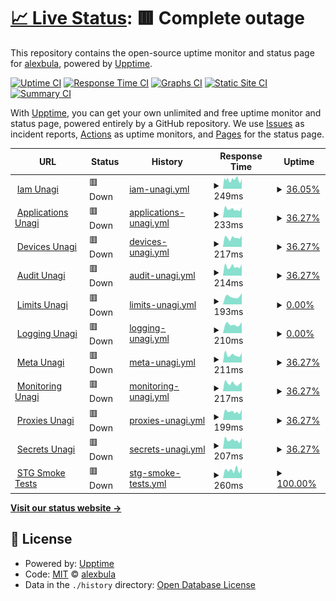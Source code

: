 # [📈 Live Status](https://alexbula.github.io/test_status): <!--live status--> **🟥 Complete outage**

This repository contains the open-source uptime monitor and status page for [alexbula](https://alexbula.github.io/test_status), powered by [Upptime](https://github.com/upptime/upptime).

[![Uptime CI](https://github.com/alexbula/test_status/workflows/Uptime%20CI/badge.svg)](https://github.com/alexbula/test_status/actions?query=workflow%3A%22Uptime+CI%22)
[![Response Time CI](https://github.com/alexbula/test_status/workflows/Response%20Time%20CI/badge.svg)](https://github.com/alexbula/test_status/actions?query=workflow%3A%22Response+Time+CI%22)
[![Graphs CI](https://github.com/alexbula/test_status/workflows/Graphs%20CI/badge.svg)](https://github.com/alexbula/test_status/actions?query=workflow%3A%22Graphs+CI%22)
[![Static Site CI](https://github.com/alexbula/test_status/workflows/Static%20Site%20CI/badge.svg)](https://github.com/alexbula/test_status/actions?query=workflow%3A%22Static+Site+CI%22)
[![Summary CI](https://github.com/alexbula/test_status/workflows/Summary%20CI/badge.svg)](https://github.com/alexbula/test_status/actions?query=workflow%3A%22Summary+CI%22)

With [Upptime](https://upptime.js.org), you can get your own unlimited and free uptime monitor and status page, powered entirely by a GitHub repository. We use [Issues](https://github.com/alexbula/test_status/issues) as incident reports, [Actions](https://github.com/alexbula/test_status/actions) as uptime monitors, and [Pages](https://alexbula.github.io/test_status) for the status page.

<!--start: status pages-->
<!-- This summary is generated by Upptime (https://github.com/upptime/upptime) -->
<!-- Do not edit this manually, your changes will be overwritten -->
<!-- prettier-ignore -->
| URL | Status | History | Response Time | Uptime |
| --- | ------ | ------- | ------------- | ------ |
| <img alt="" src="https://icons.duckduckgo.com/ip3/iam.europe-west3.unagi.dev02.nttclouds.co.ico" height="13"> [Iam Unagi](https://iam.europe-west3.unagi.dev02.nttclouds.co/diagnostics/v1alpha2:healthcheck) | 🟥 Down | [iam-unagi.yml](https://github.com/AlexBula/test_status/commits/HEAD/history/iam-unagi.yml) | <details><summary><img alt="Response time graph" src="./graphs/iam-unagi/response-time-week.png" height="20"> 249ms</summary><br><a href="https://alexbula.github.io/test_status/history/iam-unagi"><img alt="Response time 252" src="https://img.shields.io/endpoint?url=https%3A%2F%2Fraw.githubusercontent.com%2FAlexBula%2Ftest_status%2FHEAD%2Fapi%2Fiam-unagi%2Fresponse-time.json"></a><br><a href="https://alexbula.github.io/test_status/history/iam-unagi"><img alt="24-hour response time 281" src="https://img.shields.io/endpoint?url=https%3A%2F%2Fraw.githubusercontent.com%2FAlexBula%2Ftest_status%2FHEAD%2Fapi%2Fiam-unagi%2Fresponse-time-day.json"></a><br><a href="https://alexbula.github.io/test_status/history/iam-unagi"><img alt="7-day response time 249" src="https://img.shields.io/endpoint?url=https%3A%2F%2Fraw.githubusercontent.com%2FAlexBula%2Ftest_status%2FHEAD%2Fapi%2Fiam-unagi%2Fresponse-time-week.json"></a><br><a href="https://alexbula.github.io/test_status/history/iam-unagi"><img alt="30-day response time 252" src="https://img.shields.io/endpoint?url=https%3A%2F%2Fraw.githubusercontent.com%2FAlexBula%2Ftest_status%2FHEAD%2Fapi%2Fiam-unagi%2Fresponse-time-month.json"></a><br><a href="https://alexbula.github.io/test_status/history/iam-unagi"><img alt="1-year response time 252" src="https://img.shields.io/endpoint?url=https%3A%2F%2Fraw.githubusercontent.com%2FAlexBula%2Ftest_status%2FHEAD%2Fapi%2Fiam-unagi%2Fresponse-time-year.json"></a></details> | <details><summary><a href="https://alexbula.github.io/test_status/history/iam-unagi">36.05%</a></summary><a href="https://alexbula.github.io/test_status/history/iam-unagi"><img alt="All-time uptime 74.79%" src="https://img.shields.io/endpoint?url=https%3A%2F%2Fraw.githubusercontent.com%2FAlexBula%2Ftest_status%2FHEAD%2Fapi%2Fiam-unagi%2Fuptime.json"></a><br><a href="https://alexbula.github.io/test_status/history/iam-unagi"><img alt="24-hour uptime 0.00%" src="https://img.shields.io/endpoint?url=https%3A%2F%2Fraw.githubusercontent.com%2FAlexBula%2Ftest_status%2FHEAD%2Fapi%2Fiam-unagi%2Fuptime-day.json"></a><br><a href="https://alexbula.github.io/test_status/history/iam-unagi"><img alt="7-day uptime 36.05%" src="https://img.shields.io/endpoint?url=https%3A%2F%2Fraw.githubusercontent.com%2FAlexBula%2Ftest_status%2FHEAD%2Fapi%2Fiam-unagi%2Fuptime-week.json"></a><br><a href="https://alexbula.github.io/test_status/history/iam-unagi"><img alt="30-day uptime 74.79%" src="https://img.shields.io/endpoint?url=https%3A%2F%2Fraw.githubusercontent.com%2FAlexBula%2Ftest_status%2FHEAD%2Fapi%2Fiam-unagi%2Fuptime-month.json"></a><br><a href="https://alexbula.github.io/test_status/history/iam-unagi"><img alt="1-year uptime 74.79%" src="https://img.shields.io/endpoint?url=https%3A%2F%2Fraw.githubusercontent.com%2FAlexBula%2Ftest_status%2FHEAD%2Fapi%2Fiam-unagi%2Fuptime-year.json"></a></details>
| <img alt="" src="https://icons.duckduckgo.com/ip3/applications.europe-west3.unagi.dev02.nttclouds.co.ico" height="13"> [Applications Unagi](https://applications.europe-west3.unagi.dev02.nttclouds.co/diagnostics/v1alpha2:healthcheck) | 🟥 Down | [applications-unagi.yml](https://github.com/AlexBula/test_status/commits/HEAD/history/applications-unagi.yml) | <details><summary><img alt="Response time graph" src="./graphs/applications-unagi/response-time-week.png" height="20"> 233ms</summary><br><a href="https://alexbula.github.io/test_status/history/applications-unagi"><img alt="Response time 229" src="https://img.shields.io/endpoint?url=https%3A%2F%2Fraw.githubusercontent.com%2FAlexBula%2Ftest_status%2FHEAD%2Fapi%2Fapplications-unagi%2Fresponse-time.json"></a><br><a href="https://alexbula.github.io/test_status/history/applications-unagi"><img alt="24-hour response time 285" src="https://img.shields.io/endpoint?url=https%3A%2F%2Fraw.githubusercontent.com%2FAlexBula%2Ftest_status%2FHEAD%2Fapi%2Fapplications-unagi%2Fresponse-time-day.json"></a><br><a href="https://alexbula.github.io/test_status/history/applications-unagi"><img alt="7-day response time 233" src="https://img.shields.io/endpoint?url=https%3A%2F%2Fraw.githubusercontent.com%2FAlexBula%2Ftest_status%2FHEAD%2Fapi%2Fapplications-unagi%2Fresponse-time-week.json"></a><br><a href="https://alexbula.github.io/test_status/history/applications-unagi"><img alt="30-day response time 229" src="https://img.shields.io/endpoint?url=https%3A%2F%2Fraw.githubusercontent.com%2FAlexBula%2Ftest_status%2FHEAD%2Fapi%2Fapplications-unagi%2Fresponse-time-month.json"></a><br><a href="https://alexbula.github.io/test_status/history/applications-unagi"><img alt="1-year response time 229" src="https://img.shields.io/endpoint?url=https%3A%2F%2Fraw.githubusercontent.com%2FAlexBula%2Ftest_status%2FHEAD%2Fapi%2Fapplications-unagi%2Fresponse-time-year.json"></a></details> | <details><summary><a href="https://alexbula.github.io/test_status/history/applications-unagi">36.27%</a></summary><a href="https://alexbula.github.io/test_status/history/applications-unagi"><img alt="All-time uptime 59.61%" src="https://img.shields.io/endpoint?url=https%3A%2F%2Fraw.githubusercontent.com%2FAlexBula%2Ftest_status%2FHEAD%2Fapi%2Fapplications-unagi%2Fuptime.json"></a><br><a href="https://alexbula.github.io/test_status/history/applications-unagi"><img alt="24-hour uptime 0.00%" src="https://img.shields.io/endpoint?url=https%3A%2F%2Fraw.githubusercontent.com%2FAlexBula%2Ftest_status%2FHEAD%2Fapi%2Fapplications-unagi%2Fuptime-day.json"></a><br><a href="https://alexbula.github.io/test_status/history/applications-unagi"><img alt="7-day uptime 36.27%" src="https://img.shields.io/endpoint?url=https%3A%2F%2Fraw.githubusercontent.com%2FAlexBula%2Ftest_status%2FHEAD%2Fapi%2Fapplications-unagi%2Fuptime-week.json"></a><br><a href="https://alexbula.github.io/test_status/history/applications-unagi"><img alt="30-day uptime 59.61%" src="https://img.shields.io/endpoint?url=https%3A%2F%2Fraw.githubusercontent.com%2FAlexBula%2Ftest_status%2FHEAD%2Fapi%2Fapplications-unagi%2Fuptime-month.json"></a><br><a href="https://alexbula.github.io/test_status/history/applications-unagi"><img alt="1-year uptime 59.61%" src="https://img.shields.io/endpoint?url=https%3A%2F%2Fraw.githubusercontent.com%2FAlexBula%2Ftest_status%2FHEAD%2Fapi%2Fapplications-unagi%2Fuptime-year.json"></a></details>
| <img alt="" src="https://icons.duckduckgo.com/ip3/devices.europe-west3.unagi.dev02.nttclouds.co.ico" height="13"> [Devices Unagi](https://devices.europe-west3.unagi.dev02.nttclouds.co/diagnostics/v1alpha2:healthcheck) | 🟥 Down | [devices-unagi.yml](https://github.com/AlexBula/test_status/commits/HEAD/history/devices-unagi.yml) | <details><summary><img alt="Response time graph" src="./graphs/devices-unagi/response-time-week.png" height="20"> 217ms</summary><br><a href="https://alexbula.github.io/test_status/history/devices-unagi"><img alt="Response time 220" src="https://img.shields.io/endpoint?url=https%3A%2F%2Fraw.githubusercontent.com%2FAlexBula%2Ftest_status%2FHEAD%2Fapi%2Fdevices-unagi%2Fresponse-time.json"></a><br><a href="https://alexbula.github.io/test_status/history/devices-unagi"><img alt="24-hour response time 268" src="https://img.shields.io/endpoint?url=https%3A%2F%2Fraw.githubusercontent.com%2FAlexBula%2Ftest_status%2FHEAD%2Fapi%2Fdevices-unagi%2Fresponse-time-day.json"></a><br><a href="https://alexbula.github.io/test_status/history/devices-unagi"><img alt="7-day response time 217" src="https://img.shields.io/endpoint?url=https%3A%2F%2Fraw.githubusercontent.com%2FAlexBula%2Ftest_status%2FHEAD%2Fapi%2Fdevices-unagi%2Fresponse-time-week.json"></a><br><a href="https://alexbula.github.io/test_status/history/devices-unagi"><img alt="30-day response time 220" src="https://img.shields.io/endpoint?url=https%3A%2F%2Fraw.githubusercontent.com%2FAlexBula%2Ftest_status%2FHEAD%2Fapi%2Fdevices-unagi%2Fresponse-time-month.json"></a><br><a href="https://alexbula.github.io/test_status/history/devices-unagi"><img alt="1-year response time 220" src="https://img.shields.io/endpoint?url=https%3A%2F%2Fraw.githubusercontent.com%2FAlexBula%2Ftest_status%2FHEAD%2Fapi%2Fdevices-unagi%2Fresponse-time-year.json"></a></details> | <details><summary><a href="https://alexbula.github.io/test_status/history/devices-unagi">36.27%</a></summary><a href="https://alexbula.github.io/test_status/history/devices-unagi"><img alt="All-time uptime 59.61%" src="https://img.shields.io/endpoint?url=https%3A%2F%2Fraw.githubusercontent.com%2FAlexBula%2Ftest_status%2FHEAD%2Fapi%2Fdevices-unagi%2Fuptime.json"></a><br><a href="https://alexbula.github.io/test_status/history/devices-unagi"><img alt="24-hour uptime 0.00%" src="https://img.shields.io/endpoint?url=https%3A%2F%2Fraw.githubusercontent.com%2FAlexBula%2Ftest_status%2FHEAD%2Fapi%2Fdevices-unagi%2Fuptime-day.json"></a><br><a href="https://alexbula.github.io/test_status/history/devices-unagi"><img alt="7-day uptime 36.27%" src="https://img.shields.io/endpoint?url=https%3A%2F%2Fraw.githubusercontent.com%2FAlexBula%2Ftest_status%2FHEAD%2Fapi%2Fdevices-unagi%2Fuptime-week.json"></a><br><a href="https://alexbula.github.io/test_status/history/devices-unagi"><img alt="30-day uptime 59.61%" src="https://img.shields.io/endpoint?url=https%3A%2F%2Fraw.githubusercontent.com%2FAlexBula%2Ftest_status%2FHEAD%2Fapi%2Fdevices-unagi%2Fuptime-month.json"></a><br><a href="https://alexbula.github.io/test_status/history/devices-unagi"><img alt="1-year uptime 59.61%" src="https://img.shields.io/endpoint?url=https%3A%2F%2Fraw.githubusercontent.com%2FAlexBula%2Ftest_status%2FHEAD%2Fapi%2Fdevices-unagi%2Fuptime-year.json"></a></details>
| <img alt="" src="https://icons.duckduckgo.com/ip3/audit.europe-west3.unagi.dev02.nttclouds.co.ico" height="13"> [Audit Unagi](https://audit.europe-west3.unagi.dev02.nttclouds.co/diagnostics/v1alpha2:healthcheck) | 🟥 Down | [audit-unagi.yml](https://github.com/AlexBula/test_status/commits/HEAD/history/audit-unagi.yml) | <details><summary><img alt="Response time graph" src="./graphs/audit-unagi/response-time-week.png" height="20"> 214ms</summary><br><a href="https://alexbula.github.io/test_status/history/audit-unagi"><img alt="Response time 222" src="https://img.shields.io/endpoint?url=https%3A%2F%2Fraw.githubusercontent.com%2FAlexBula%2Ftest_status%2FHEAD%2Fapi%2Faudit-unagi%2Fresponse-time.json"></a><br><a href="https://alexbula.github.io/test_status/history/audit-unagi"><img alt="24-hour response time 268" src="https://img.shields.io/endpoint?url=https%3A%2F%2Fraw.githubusercontent.com%2FAlexBula%2Ftest_status%2FHEAD%2Fapi%2Faudit-unagi%2Fresponse-time-day.json"></a><br><a href="https://alexbula.github.io/test_status/history/audit-unagi"><img alt="7-day response time 214" src="https://img.shields.io/endpoint?url=https%3A%2F%2Fraw.githubusercontent.com%2FAlexBula%2Ftest_status%2FHEAD%2Fapi%2Faudit-unagi%2Fresponse-time-week.json"></a><br><a href="https://alexbula.github.io/test_status/history/audit-unagi"><img alt="30-day response time 222" src="https://img.shields.io/endpoint?url=https%3A%2F%2Fraw.githubusercontent.com%2FAlexBula%2Ftest_status%2FHEAD%2Fapi%2Faudit-unagi%2Fresponse-time-month.json"></a><br><a href="https://alexbula.github.io/test_status/history/audit-unagi"><img alt="1-year response time 222" src="https://img.shields.io/endpoint?url=https%3A%2F%2Fraw.githubusercontent.com%2FAlexBula%2Ftest_status%2FHEAD%2Fapi%2Faudit-unagi%2Fresponse-time-year.json"></a></details> | <details><summary><a href="https://alexbula.github.io/test_status/history/audit-unagi">36.27%</a></summary><a href="https://alexbula.github.io/test_status/history/audit-unagi"><img alt="All-time uptime 59.61%" src="https://img.shields.io/endpoint?url=https%3A%2F%2Fraw.githubusercontent.com%2FAlexBula%2Ftest_status%2FHEAD%2Fapi%2Faudit-unagi%2Fuptime.json"></a><br><a href="https://alexbula.github.io/test_status/history/audit-unagi"><img alt="24-hour uptime 0.00%" src="https://img.shields.io/endpoint?url=https%3A%2F%2Fraw.githubusercontent.com%2FAlexBula%2Ftest_status%2FHEAD%2Fapi%2Faudit-unagi%2Fuptime-day.json"></a><br><a href="https://alexbula.github.io/test_status/history/audit-unagi"><img alt="7-day uptime 36.27%" src="https://img.shields.io/endpoint?url=https%3A%2F%2Fraw.githubusercontent.com%2FAlexBula%2Ftest_status%2FHEAD%2Fapi%2Faudit-unagi%2Fuptime-week.json"></a><br><a href="https://alexbula.github.io/test_status/history/audit-unagi"><img alt="30-day uptime 59.61%" src="https://img.shields.io/endpoint?url=https%3A%2F%2Fraw.githubusercontent.com%2FAlexBula%2Ftest_status%2FHEAD%2Fapi%2Faudit-unagi%2Fuptime-month.json"></a><br><a href="https://alexbula.github.io/test_status/history/audit-unagi"><img alt="1-year uptime 59.61%" src="https://img.shields.io/endpoint?url=https%3A%2F%2Fraw.githubusercontent.com%2FAlexBula%2Ftest_status%2FHEAD%2Fapi%2Faudit-unagi%2Fuptime-year.json"></a></details>
| <img alt="" src="https://icons.duckduckgo.com/ip3/limits.europe-west3.unagi.dev02.nttclouds.co.ico" height="13"> [Limits Unagi](https://limits.europe-west3.unagi.dev02.nttclouds.co/diagnostics/v1alpha2:healthcheck) | 🟥 Down | [limits-unagi.yml](https://github.com/AlexBula/test_status/commits/HEAD/history/limits-unagi.yml) | <details><summary><img alt="Response time graph" src="./graphs/limits-unagi/response-time-week.png" height="20"> 193ms</summary><br><a href="https://alexbula.github.io/test_status/history/limits-unagi"><img alt="Response time 193" src="https://img.shields.io/endpoint?url=https%3A%2F%2Fraw.githubusercontent.com%2FAlexBula%2Ftest_status%2FHEAD%2Fapi%2Flimits-unagi%2Fresponse-time.json"></a><br><a href="https://alexbula.github.io/test_status/history/limits-unagi"><img alt="24-hour response time 263" src="https://img.shields.io/endpoint?url=https%3A%2F%2Fraw.githubusercontent.com%2FAlexBula%2Ftest_status%2FHEAD%2Fapi%2Flimits-unagi%2Fresponse-time-day.json"></a><br><a href="https://alexbula.github.io/test_status/history/limits-unagi"><img alt="7-day response time 193" src="https://img.shields.io/endpoint?url=https%3A%2F%2Fraw.githubusercontent.com%2FAlexBula%2Ftest_status%2FHEAD%2Fapi%2Flimits-unagi%2Fresponse-time-week.json"></a><br><a href="https://alexbula.github.io/test_status/history/limits-unagi"><img alt="30-day response time 193" src="https://img.shields.io/endpoint?url=https%3A%2F%2Fraw.githubusercontent.com%2FAlexBula%2Ftest_status%2FHEAD%2Fapi%2Flimits-unagi%2Fresponse-time-month.json"></a><br><a href="https://alexbula.github.io/test_status/history/limits-unagi"><img alt="1-year response time 193" src="https://img.shields.io/endpoint?url=https%3A%2F%2Fraw.githubusercontent.com%2FAlexBula%2Ftest_status%2FHEAD%2Fapi%2Flimits-unagi%2Fresponse-time-year.json"></a></details> | <details><summary><a href="https://alexbula.github.io/test_status/history/limits-unagi">0.00%</a></summary><a href="https://alexbula.github.io/test_status/history/limits-unagi"><img alt="All-time uptime 0.00%" src="https://img.shields.io/endpoint?url=https%3A%2F%2Fraw.githubusercontent.com%2FAlexBula%2Ftest_status%2FHEAD%2Fapi%2Flimits-unagi%2Fuptime.json"></a><br><a href="https://alexbula.github.io/test_status/history/limits-unagi"><img alt="24-hour uptime 0.00%" src="https://img.shields.io/endpoint?url=https%3A%2F%2Fraw.githubusercontent.com%2FAlexBula%2Ftest_status%2FHEAD%2Fapi%2Flimits-unagi%2Fuptime-day.json"></a><br><a href="https://alexbula.github.io/test_status/history/limits-unagi"><img alt="7-day uptime 0.00%" src="https://img.shields.io/endpoint?url=https%3A%2F%2Fraw.githubusercontent.com%2FAlexBula%2Ftest_status%2FHEAD%2Fapi%2Flimits-unagi%2Fuptime-week.json"></a><br><a href="https://alexbula.github.io/test_status/history/limits-unagi"><img alt="30-day uptime 0.00%" src="https://img.shields.io/endpoint?url=https%3A%2F%2Fraw.githubusercontent.com%2FAlexBula%2Ftest_status%2FHEAD%2Fapi%2Flimits-unagi%2Fuptime-month.json"></a><br><a href="https://alexbula.github.io/test_status/history/limits-unagi"><img alt="1-year uptime 0.00%" src="https://img.shields.io/endpoint?url=https%3A%2F%2Fraw.githubusercontent.com%2FAlexBula%2Ftest_status%2FHEAD%2Fapi%2Flimits-unagi%2Fuptime-year.json"></a></details>
| <img alt="" src="https://icons.duckduckgo.com/ip3/logging.europe-west3.unagi.dev02.nttclouds.co.ico" height="13"> [Logging Unagi](https://logging.europe-west3.unagi.dev02.nttclouds.co/diagnostics/v1alpha2:healthcheck) | 🟥 Down | [logging-unagi.yml](https://github.com/AlexBula/test_status/commits/HEAD/history/logging-unagi.yml) | <details><summary><img alt="Response time graph" src="./graphs/logging-unagi/response-time-week.png" height="20"> 210ms</summary><br><a href="https://alexbula.github.io/test_status/history/logging-unagi"><img alt="Response time 210" src="https://img.shields.io/endpoint?url=https%3A%2F%2Fraw.githubusercontent.com%2FAlexBula%2Ftest_status%2FHEAD%2Fapi%2Flogging-unagi%2Fresponse-time.json"></a><br><a href="https://alexbula.github.io/test_status/history/logging-unagi"><img alt="24-hour response time 258" src="https://img.shields.io/endpoint?url=https%3A%2F%2Fraw.githubusercontent.com%2FAlexBula%2Ftest_status%2FHEAD%2Fapi%2Flogging-unagi%2Fresponse-time-day.json"></a><br><a href="https://alexbula.github.io/test_status/history/logging-unagi"><img alt="7-day response time 210" src="https://img.shields.io/endpoint?url=https%3A%2F%2Fraw.githubusercontent.com%2FAlexBula%2Ftest_status%2FHEAD%2Fapi%2Flogging-unagi%2Fresponse-time-week.json"></a><br><a href="https://alexbula.github.io/test_status/history/logging-unagi"><img alt="30-day response time 210" src="https://img.shields.io/endpoint?url=https%3A%2F%2Fraw.githubusercontent.com%2FAlexBula%2Ftest_status%2FHEAD%2Fapi%2Flogging-unagi%2Fresponse-time-month.json"></a><br><a href="https://alexbula.github.io/test_status/history/logging-unagi"><img alt="1-year response time 210" src="https://img.shields.io/endpoint?url=https%3A%2F%2Fraw.githubusercontent.com%2FAlexBula%2Ftest_status%2FHEAD%2Fapi%2Flogging-unagi%2Fresponse-time-year.json"></a></details> | <details><summary><a href="https://alexbula.github.io/test_status/history/logging-unagi">0.00%</a></summary><a href="https://alexbula.github.io/test_status/history/logging-unagi"><img alt="All-time uptime 0.00%" src="https://img.shields.io/endpoint?url=https%3A%2F%2Fraw.githubusercontent.com%2FAlexBula%2Ftest_status%2FHEAD%2Fapi%2Flogging-unagi%2Fuptime.json"></a><br><a href="https://alexbula.github.io/test_status/history/logging-unagi"><img alt="24-hour uptime 0.00%" src="https://img.shields.io/endpoint?url=https%3A%2F%2Fraw.githubusercontent.com%2FAlexBula%2Ftest_status%2FHEAD%2Fapi%2Flogging-unagi%2Fuptime-day.json"></a><br><a href="https://alexbula.github.io/test_status/history/logging-unagi"><img alt="7-day uptime 0.00%" src="https://img.shields.io/endpoint?url=https%3A%2F%2Fraw.githubusercontent.com%2FAlexBula%2Ftest_status%2FHEAD%2Fapi%2Flogging-unagi%2Fuptime-week.json"></a><br><a href="https://alexbula.github.io/test_status/history/logging-unagi"><img alt="30-day uptime 0.00%" src="https://img.shields.io/endpoint?url=https%3A%2F%2Fraw.githubusercontent.com%2FAlexBula%2Ftest_status%2FHEAD%2Fapi%2Flogging-unagi%2Fuptime-month.json"></a><br><a href="https://alexbula.github.io/test_status/history/logging-unagi"><img alt="1-year uptime 0.00%" src="https://img.shields.io/endpoint?url=https%3A%2F%2Fraw.githubusercontent.com%2FAlexBula%2Ftest_status%2FHEAD%2Fapi%2Flogging-unagi%2Fuptime-year.json"></a></details>
| <img alt="" src="https://icons.duckduckgo.com/ip3/meta.europe-west3.unagi.dev02.nttclouds.co.ico" height="13"> [Meta Unagi](https://meta.europe-west3.unagi.dev02.nttclouds.co/diagnostics/v1alpha2:healthcheck) | 🟥 Down | [meta-unagi.yml](https://github.com/AlexBula/test_status/commits/HEAD/history/meta-unagi.yml) | <details><summary><img alt="Response time graph" src="./graphs/meta-unagi/response-time-week.png" height="20"> 211ms</summary><br><a href="https://alexbula.github.io/test_status/history/meta-unagi"><img alt="Response time 226" src="https://img.shields.io/endpoint?url=https%3A%2F%2Fraw.githubusercontent.com%2FAlexBula%2Ftest_status%2FHEAD%2Fapi%2Fmeta-unagi%2Fresponse-time.json"></a><br><a href="https://alexbula.github.io/test_status/history/meta-unagi"><img alt="24-hour response time 270" src="https://img.shields.io/endpoint?url=https%3A%2F%2Fraw.githubusercontent.com%2FAlexBula%2Ftest_status%2FHEAD%2Fapi%2Fmeta-unagi%2Fresponse-time-day.json"></a><br><a href="https://alexbula.github.io/test_status/history/meta-unagi"><img alt="7-day response time 211" src="https://img.shields.io/endpoint?url=https%3A%2F%2Fraw.githubusercontent.com%2FAlexBula%2Ftest_status%2FHEAD%2Fapi%2Fmeta-unagi%2Fresponse-time-week.json"></a><br><a href="https://alexbula.github.io/test_status/history/meta-unagi"><img alt="30-day response time 226" src="https://img.shields.io/endpoint?url=https%3A%2F%2Fraw.githubusercontent.com%2FAlexBula%2Ftest_status%2FHEAD%2Fapi%2Fmeta-unagi%2Fresponse-time-month.json"></a><br><a href="https://alexbula.github.io/test_status/history/meta-unagi"><img alt="1-year response time 226" src="https://img.shields.io/endpoint?url=https%3A%2F%2Fraw.githubusercontent.com%2FAlexBula%2Ftest_status%2FHEAD%2Fapi%2Fmeta-unagi%2Fresponse-time-year.json"></a></details> | <details><summary><a href="https://alexbula.github.io/test_status/history/meta-unagi">36.27%</a></summary><a href="https://alexbula.github.io/test_status/history/meta-unagi"><img alt="All-time uptime 60.98%" src="https://img.shields.io/endpoint?url=https%3A%2F%2Fraw.githubusercontent.com%2FAlexBula%2Ftest_status%2FHEAD%2Fapi%2Fmeta-unagi%2Fuptime.json"></a><br><a href="https://alexbula.github.io/test_status/history/meta-unagi"><img alt="24-hour uptime 0.00%" src="https://img.shields.io/endpoint?url=https%3A%2F%2Fraw.githubusercontent.com%2FAlexBula%2Ftest_status%2FHEAD%2Fapi%2Fmeta-unagi%2Fuptime-day.json"></a><br><a href="https://alexbula.github.io/test_status/history/meta-unagi"><img alt="7-day uptime 36.27%" src="https://img.shields.io/endpoint?url=https%3A%2F%2Fraw.githubusercontent.com%2FAlexBula%2Ftest_status%2FHEAD%2Fapi%2Fmeta-unagi%2Fuptime-week.json"></a><br><a href="https://alexbula.github.io/test_status/history/meta-unagi"><img alt="30-day uptime 60.98%" src="https://img.shields.io/endpoint?url=https%3A%2F%2Fraw.githubusercontent.com%2FAlexBula%2Ftest_status%2FHEAD%2Fapi%2Fmeta-unagi%2Fuptime-month.json"></a><br><a href="https://alexbula.github.io/test_status/history/meta-unagi"><img alt="1-year uptime 60.98%" src="https://img.shields.io/endpoint?url=https%3A%2F%2Fraw.githubusercontent.com%2FAlexBula%2Ftest_status%2FHEAD%2Fapi%2Fmeta-unagi%2Fuptime-year.json"></a></details>
| <img alt="" src="https://icons.duckduckgo.com/ip3/monitoring.europe-west3.unagi.dev02.nttclouds.co.ico" height="13"> [Monitoring Unagi](https://monitoring.europe-west3.unagi.dev02.nttclouds.co/diagnostics/v1alpha2:healthcheck) | 🟥 Down | [monitoring-unagi.yml](https://github.com/AlexBula/test_status/commits/HEAD/history/monitoring-unagi.yml) | <details><summary><img alt="Response time graph" src="./graphs/monitoring-unagi/response-time-week.png" height="20"> 217ms</summary><br><a href="https://alexbula.github.io/test_status/history/monitoring-unagi"><img alt="Response time 216" src="https://img.shields.io/endpoint?url=https%3A%2F%2Fraw.githubusercontent.com%2FAlexBula%2Ftest_status%2FHEAD%2Fapi%2Fmonitoring-unagi%2Fresponse-time.json"></a><br><a href="https://alexbula.github.io/test_status/history/monitoring-unagi"><img alt="24-hour response time 253" src="https://img.shields.io/endpoint?url=https%3A%2F%2Fraw.githubusercontent.com%2FAlexBula%2Ftest_status%2FHEAD%2Fapi%2Fmonitoring-unagi%2Fresponse-time-day.json"></a><br><a href="https://alexbula.github.io/test_status/history/monitoring-unagi"><img alt="7-day response time 217" src="https://img.shields.io/endpoint?url=https%3A%2F%2Fraw.githubusercontent.com%2FAlexBula%2Ftest_status%2FHEAD%2Fapi%2Fmonitoring-unagi%2Fresponse-time-week.json"></a><br><a href="https://alexbula.github.io/test_status/history/monitoring-unagi"><img alt="30-day response time 216" src="https://img.shields.io/endpoint?url=https%3A%2F%2Fraw.githubusercontent.com%2FAlexBula%2Ftest_status%2FHEAD%2Fapi%2Fmonitoring-unagi%2Fresponse-time-month.json"></a><br><a href="https://alexbula.github.io/test_status/history/monitoring-unagi"><img alt="1-year response time 216" src="https://img.shields.io/endpoint?url=https%3A%2F%2Fraw.githubusercontent.com%2FAlexBula%2Ftest_status%2FHEAD%2Fapi%2Fmonitoring-unagi%2Fresponse-time-year.json"></a></details> | <details><summary><a href="https://alexbula.github.io/test_status/history/monitoring-unagi">36.27%</a></summary><a href="https://alexbula.github.io/test_status/history/monitoring-unagi"><img alt="All-time uptime 59.51%" src="https://img.shields.io/endpoint?url=https%3A%2F%2Fraw.githubusercontent.com%2FAlexBula%2Ftest_status%2FHEAD%2Fapi%2Fmonitoring-unagi%2Fuptime.json"></a><br><a href="https://alexbula.github.io/test_status/history/monitoring-unagi"><img alt="24-hour uptime 0.00%" src="https://img.shields.io/endpoint?url=https%3A%2F%2Fraw.githubusercontent.com%2FAlexBula%2Ftest_status%2FHEAD%2Fapi%2Fmonitoring-unagi%2Fuptime-day.json"></a><br><a href="https://alexbula.github.io/test_status/history/monitoring-unagi"><img alt="7-day uptime 36.27%" src="https://img.shields.io/endpoint?url=https%3A%2F%2Fraw.githubusercontent.com%2FAlexBula%2Ftest_status%2FHEAD%2Fapi%2Fmonitoring-unagi%2Fuptime-week.json"></a><br><a href="https://alexbula.github.io/test_status/history/monitoring-unagi"><img alt="30-day uptime 59.51%" src="https://img.shields.io/endpoint?url=https%3A%2F%2Fraw.githubusercontent.com%2FAlexBula%2Ftest_status%2FHEAD%2Fapi%2Fmonitoring-unagi%2Fuptime-month.json"></a><br><a href="https://alexbula.github.io/test_status/history/monitoring-unagi"><img alt="1-year uptime 59.51%" src="https://img.shields.io/endpoint?url=https%3A%2F%2Fraw.githubusercontent.com%2FAlexBula%2Ftest_status%2FHEAD%2Fapi%2Fmonitoring-unagi%2Fuptime-year.json"></a></details>
| <img alt="" src="https://icons.duckduckgo.com/ip3/proxies.europe-west3.unagi.dev02.nttclouds.co.ico" height="13"> [Proxies Unagi](https://proxies.europe-west3.unagi.dev02.nttclouds.co/diagnostics/v1alpha2:healthcheck) | 🟥 Down | [proxies-unagi.yml](https://github.com/AlexBula/test_status/commits/HEAD/history/proxies-unagi.yml) | <details><summary><img alt="Response time graph" src="./graphs/proxies-unagi/response-time-week.png" height="20"> 199ms</summary><br><a href="https://alexbula.github.io/test_status/history/proxies-unagi"><img alt="Response time 200" src="https://img.shields.io/endpoint?url=https%3A%2F%2Fraw.githubusercontent.com%2FAlexBula%2Ftest_status%2FHEAD%2Fapi%2Fproxies-unagi%2Fresponse-time.json"></a><br><a href="https://alexbula.github.io/test_status/history/proxies-unagi"><img alt="24-hour response time 253" src="https://img.shields.io/endpoint?url=https%3A%2F%2Fraw.githubusercontent.com%2FAlexBula%2Ftest_status%2FHEAD%2Fapi%2Fproxies-unagi%2Fresponse-time-day.json"></a><br><a href="https://alexbula.github.io/test_status/history/proxies-unagi"><img alt="7-day response time 199" src="https://img.shields.io/endpoint?url=https%3A%2F%2Fraw.githubusercontent.com%2FAlexBula%2Ftest_status%2FHEAD%2Fapi%2Fproxies-unagi%2Fresponse-time-week.json"></a><br><a href="https://alexbula.github.io/test_status/history/proxies-unagi"><img alt="30-day response time 200" src="https://img.shields.io/endpoint?url=https%3A%2F%2Fraw.githubusercontent.com%2FAlexBula%2Ftest_status%2FHEAD%2Fapi%2Fproxies-unagi%2Fresponse-time-month.json"></a><br><a href="https://alexbula.github.io/test_status/history/proxies-unagi"><img alt="1-year response time 200" src="https://img.shields.io/endpoint?url=https%3A%2F%2Fraw.githubusercontent.com%2FAlexBula%2Ftest_status%2FHEAD%2Fapi%2Fproxies-unagi%2Fresponse-time-year.json"></a></details> | <details><summary><a href="https://alexbula.github.io/test_status/history/proxies-unagi">36.27%</a></summary><a href="https://alexbula.github.io/test_status/history/proxies-unagi"><img alt="All-time uptime 59.51%" src="https://img.shields.io/endpoint?url=https%3A%2F%2Fraw.githubusercontent.com%2FAlexBula%2Ftest_status%2FHEAD%2Fapi%2Fproxies-unagi%2Fuptime.json"></a><br><a href="https://alexbula.github.io/test_status/history/proxies-unagi"><img alt="24-hour uptime 0.00%" src="https://img.shields.io/endpoint?url=https%3A%2F%2Fraw.githubusercontent.com%2FAlexBula%2Ftest_status%2FHEAD%2Fapi%2Fproxies-unagi%2Fuptime-day.json"></a><br><a href="https://alexbula.github.io/test_status/history/proxies-unagi"><img alt="7-day uptime 36.27%" src="https://img.shields.io/endpoint?url=https%3A%2F%2Fraw.githubusercontent.com%2FAlexBula%2Ftest_status%2FHEAD%2Fapi%2Fproxies-unagi%2Fuptime-week.json"></a><br><a href="https://alexbula.github.io/test_status/history/proxies-unagi"><img alt="30-day uptime 59.51%" src="https://img.shields.io/endpoint?url=https%3A%2F%2Fraw.githubusercontent.com%2FAlexBula%2Ftest_status%2FHEAD%2Fapi%2Fproxies-unagi%2Fuptime-month.json"></a><br><a href="https://alexbula.github.io/test_status/history/proxies-unagi"><img alt="1-year uptime 59.51%" src="https://img.shields.io/endpoint?url=https%3A%2F%2Fraw.githubusercontent.com%2FAlexBula%2Ftest_status%2FHEAD%2Fapi%2Fproxies-unagi%2Fuptime-year.json"></a></details>
| <img alt="" src="https://icons.duckduckgo.com/ip3/secrets.europe-west3.unagi.dev02.nttclouds.co.ico" height="13"> [Secrets Unagi](https://secrets.europe-west3.unagi.dev02.nttclouds.co/diagnostics/v1alpha2:healthcheck) | 🟥 Down | [secrets-unagi.yml](https://github.com/AlexBula/test_status/commits/HEAD/history/secrets-unagi.yml) | <details><summary><img alt="Response time graph" src="./graphs/secrets-unagi/response-time-week.png" height="20"> 207ms</summary><br><a href="https://alexbula.github.io/test_status/history/secrets-unagi"><img alt="Response time 210" src="https://img.shields.io/endpoint?url=https%3A%2F%2Fraw.githubusercontent.com%2FAlexBula%2Ftest_status%2FHEAD%2Fapi%2Fsecrets-unagi%2Fresponse-time.json"></a><br><a href="https://alexbula.github.io/test_status/history/secrets-unagi"><img alt="24-hour response time 259" src="https://img.shields.io/endpoint?url=https%3A%2F%2Fraw.githubusercontent.com%2FAlexBula%2Ftest_status%2FHEAD%2Fapi%2Fsecrets-unagi%2Fresponse-time-day.json"></a><br><a href="https://alexbula.github.io/test_status/history/secrets-unagi"><img alt="7-day response time 207" src="https://img.shields.io/endpoint?url=https%3A%2F%2Fraw.githubusercontent.com%2FAlexBula%2Ftest_status%2FHEAD%2Fapi%2Fsecrets-unagi%2Fresponse-time-week.json"></a><br><a href="https://alexbula.github.io/test_status/history/secrets-unagi"><img alt="30-day response time 210" src="https://img.shields.io/endpoint?url=https%3A%2F%2Fraw.githubusercontent.com%2FAlexBula%2Ftest_status%2FHEAD%2Fapi%2Fsecrets-unagi%2Fresponse-time-month.json"></a><br><a href="https://alexbula.github.io/test_status/history/secrets-unagi"><img alt="1-year response time 210" src="https://img.shields.io/endpoint?url=https%3A%2F%2Fraw.githubusercontent.com%2FAlexBula%2Ftest_status%2FHEAD%2Fapi%2Fsecrets-unagi%2Fresponse-time-year.json"></a></details> | <details><summary><a href="https://alexbula.github.io/test_status/history/secrets-unagi">36.27%</a></summary><a href="https://alexbula.github.io/test_status/history/secrets-unagi"><img alt="All-time uptime 59.51%" src="https://img.shields.io/endpoint?url=https%3A%2F%2Fraw.githubusercontent.com%2FAlexBula%2Ftest_status%2FHEAD%2Fapi%2Fsecrets-unagi%2Fuptime.json"></a><br><a href="https://alexbula.github.io/test_status/history/secrets-unagi"><img alt="24-hour uptime 0.00%" src="https://img.shields.io/endpoint?url=https%3A%2F%2Fraw.githubusercontent.com%2FAlexBula%2Ftest_status%2FHEAD%2Fapi%2Fsecrets-unagi%2Fuptime-day.json"></a><br><a href="https://alexbula.github.io/test_status/history/secrets-unagi"><img alt="7-day uptime 36.27%" src="https://img.shields.io/endpoint?url=https%3A%2F%2Fraw.githubusercontent.com%2FAlexBula%2Ftest_status%2FHEAD%2Fapi%2Fsecrets-unagi%2Fuptime-week.json"></a><br><a href="https://alexbula.github.io/test_status/history/secrets-unagi"><img alt="30-day uptime 59.51%" src="https://img.shields.io/endpoint?url=https%3A%2F%2Fraw.githubusercontent.com%2FAlexBula%2Ftest_status%2FHEAD%2Fapi%2Fsecrets-unagi%2Fuptime-month.json"></a><br><a href="https://alexbula.github.io/test_status/history/secrets-unagi"><img alt="1-year uptime 59.51%" src="https://img.shields.io/endpoint?url=https%3A%2F%2Fraw.githubusercontent.com%2FAlexBula%2Ftest_status%2FHEAD%2Fapi%2Fsecrets-unagi%2Fuptime-year.json"></a></details>
| <img alt="" src="https://icons.duckduckgo.com/ip3/api.github.com.ico" height="13"> [STG Smoke Tests](https://api.github.com/repos/cloudwan/qa/actions/workflows/25360914/runs?per_page=1&page=1&status=completed) | 🟥 Down | [stg-smoke-tests.yml](https://github.com/AlexBula/test_status/commits/HEAD/history/stg-smoke-tests.yml) | <details><summary><img alt="Response time graph" src="./graphs/stg-smoke-tests/response-time-week.png" height="20"> 260ms</summary><br><a href="https://alexbula.github.io/test_status/history/stg-smoke-tests"><img alt="Response time 267" src="https://img.shields.io/endpoint?url=https%3A%2F%2Fraw.githubusercontent.com%2FAlexBula%2Ftest_status%2FHEAD%2Fapi%2Fstg-smoke-tests%2Fresponse-time.json"></a><br><a href="https://alexbula.github.io/test_status/history/stg-smoke-tests"><img alt="24-hour response time 326" src="https://img.shields.io/endpoint?url=https%3A%2F%2Fraw.githubusercontent.com%2FAlexBula%2Ftest_status%2FHEAD%2Fapi%2Fstg-smoke-tests%2Fresponse-time-day.json"></a><br><a href="https://alexbula.github.io/test_status/history/stg-smoke-tests"><img alt="7-day response time 260" src="https://img.shields.io/endpoint?url=https%3A%2F%2Fraw.githubusercontent.com%2FAlexBula%2Ftest_status%2FHEAD%2Fapi%2Fstg-smoke-tests%2Fresponse-time-week.json"></a><br><a href="https://alexbula.github.io/test_status/history/stg-smoke-tests"><img alt="30-day response time 267" src="https://img.shields.io/endpoint?url=https%3A%2F%2Fraw.githubusercontent.com%2FAlexBula%2Ftest_status%2FHEAD%2Fapi%2Fstg-smoke-tests%2Fresponse-time-month.json"></a><br><a href="https://alexbula.github.io/test_status/history/stg-smoke-tests"><img alt="1-year response time 267" src="https://img.shields.io/endpoint?url=https%3A%2F%2Fraw.githubusercontent.com%2FAlexBula%2Ftest_status%2FHEAD%2Fapi%2Fstg-smoke-tests%2Fresponse-time-year.json"></a></details> | <details><summary><a href="https://alexbula.github.io/test_status/history/stg-smoke-tests">100.00%</a></summary><a href="https://alexbula.github.io/test_status/history/stg-smoke-tests"><img alt="All-time uptime 65.38%" src="https://img.shields.io/endpoint?url=https%3A%2F%2Fraw.githubusercontent.com%2FAlexBula%2Ftest_status%2FHEAD%2Fapi%2Fstg-smoke-tests%2Fuptime.json"></a><br><a href="https://alexbula.github.io/test_status/history/stg-smoke-tests"><img alt="24-hour uptime 100.00%" src="https://img.shields.io/endpoint?url=https%3A%2F%2Fraw.githubusercontent.com%2FAlexBula%2Ftest_status%2FHEAD%2Fapi%2Fstg-smoke-tests%2Fuptime-day.json"></a><br><a href="https://alexbula.github.io/test_status/history/stg-smoke-tests"><img alt="7-day uptime 100.00%" src="https://img.shields.io/endpoint?url=https%3A%2F%2Fraw.githubusercontent.com%2FAlexBula%2Ftest_status%2FHEAD%2Fapi%2Fstg-smoke-tests%2Fuptime-week.json"></a><br><a href="https://alexbula.github.io/test_status/history/stg-smoke-tests"><img alt="30-day uptime 65.38%" src="https://img.shields.io/endpoint?url=https%3A%2F%2Fraw.githubusercontent.com%2FAlexBula%2Ftest_status%2FHEAD%2Fapi%2Fstg-smoke-tests%2Fuptime-month.json"></a><br><a href="https://alexbula.github.io/test_status/history/stg-smoke-tests"><img alt="1-year uptime 65.38%" src="https://img.shields.io/endpoint?url=https%3A%2F%2Fraw.githubusercontent.com%2FAlexBula%2Ftest_status%2FHEAD%2Fapi%2Fstg-smoke-tests%2Fuptime-year.json"></a></details>

<!--end: status pages-->

[**Visit our status website →**](https://alexbula.github.io/test_status)

## 📄 License

- Powered by: [Upptime](https://github.com/upptime/upptime)
- Code: [MIT](./LICENSE) © [alexbula](https://alexbula.github.io/test_status)
- Data in the `./history` directory: [Open Database License](https://opendatacommons.org/licenses/odbl/1-0/)
